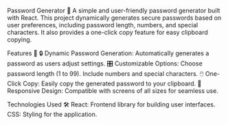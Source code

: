 Password Generator 🔐
A simple and user-friendly password generator built with React. This project dynamically generates secure passwords based on user preferences, including password length, numbers, and special characters. It also provides a one-click copy feature for easy clipboard copying.

Features 🌟
🔒 Dynamic Password Generation: Automatically generates a password as users adjust settings.
🎛️ Customizable Options:
Choose password length (1 to 99).
Include numbers and special characters.
🖱️ One-Click Copy: Easily copy the generated password to your clipboard.
📱 Responsive Design: Compatible with screens of all sizes for seamless use.

Technologies Used 🛠️
React: Frontend library for building user interfaces.
CSS: Styling for the application.
